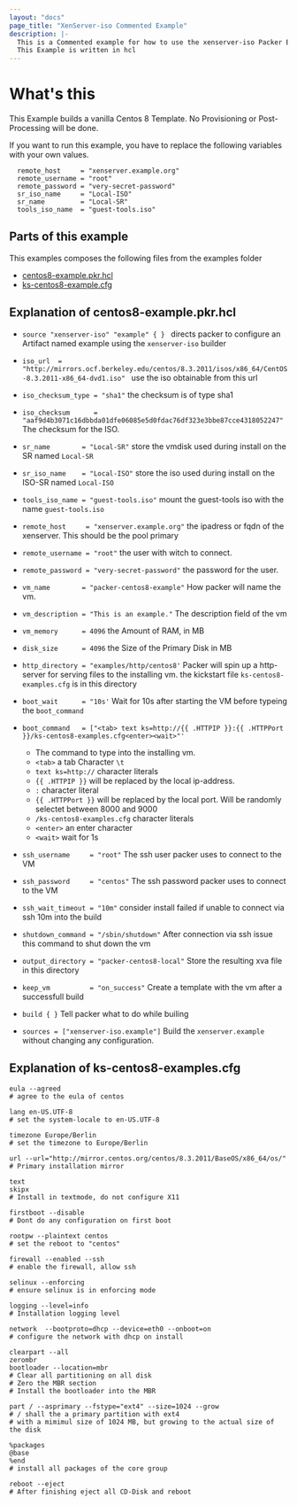 ```yaml
---
layout: "docs"
page_title: "XenServer-iso Commented Example"
description: |-
  This is a Commented example for how to use the xenserver-iso Packer Builder.
  This Example is written in hcl
---
```


# What's this 
This Example builds a vanilla Centos 8 Template. No Provisioning or Post-Processing will be done.

If you want to run this example, you have to replace the following variables with your own values.
```hcl
  remote_host     = "xenserver.example.org"
  remote_username = "root"
  remote_password = "very-secret-password"
  sr_iso_name     = "Local-ISO"
  sr_name         = "Local-SR"
  tools_iso_name  = "guest-tools.iso"
```

## Parts of this example
This examples composes the following files from the examples folder

* [centos8-example.pkr.hcl](../../examples/http/centos/centos8-example.pkr.hcl)
* [ks-centos8-example.cfg](../../examples/http/centos/ks-centos8-example.cfg)


## Explanation of centos8-example.pkr.hcl

* `source "xenserver-iso" "example" { } ` directs packer to configure an Artifact named example using the `xenserver-iso` builder

* `iso_url  = "http://mirrors.ocf.berkeley.edu/centos/8.3.2011/isos/x86_64/CentOS-8.3.2011-x86_64-dvd1.iso" ` use the iso obtainable from this url
* `iso_checksum_type = "sha1"` the checksum is of type sha1
* `iso_checksum      = "aaf9d4b3071c16dbbda01dfe06085e5d0fdac76df323e3bbe87cce4318052247"` The checksum for the ISO. 

* `sr_name        = "Local-SR"` store the vmdisk used during install on the SR named `Local-SR`
* `sr_iso_name    = "Local-ISO"` store the iso used during install on the ISO-SR named `Local-ISO`
* `tools_iso_name = "guest-tools.iso"` mount the guest-tools iso with the name `guest-tools.iso`

* `remote_host     = "xenserver.example.org"` the ipadress or fqdn of the xenserver. This should be the pool primary
* `remote_username = "root"` the user with witch to connect.
* `remote_password = "very-secret-password"` the password for the user.

* `vm_name        = "packer-centos8-example"` How packer will name the vm.
* `vm_description = "This is an example."` The description field of the vm
* `vm_memory      = 4096` the Amount of RAM, in MB
* `disk_size      = 4096` the Size of the Primary Disk in MB

* `http_directory = "examples/http/centos8'`  Packer will spin up a http-server for serving files to the installing vm. the kickstart file `ks-centos8-examples.cfg` is in this directory
* `boot_wait      = "10s'`  Wait for 10s after starting the VM before typeing the `boot_command`
* `boot_command   = ["<tab> text ks=http://{{ .HTTPIP }}:{{ .HTTPPort }}/ks-centos8-examples.cfg<enter><wait>"'` 
  * The command to type into the installing vm.
  * `<tab>` a tab Character `\t`
  * `text ks=http://` character literals
  * `{{ .HTTPIP }}` will be replaced by the local ip-address.
  * `:` character literal
  * `{{ .HTTPPort }}` will be replaced by the local port. Will be randomly selectet between 8000 and 9000
  * `/ks-centos8-examples.cfg` character literals
  * `<enter>` an enter character
  * `<wait>` wait for 1s

* `ssh_username     = "root"` The ssh user packer uses to connect to the VM
* `ssh_password     = "centos"` The ssh password packer uses to connect to the VM
* `ssh_wait_timeout = "10m"` consider install failed if unable to connect via ssh 10m into the build
* `shutdown_command = "/sbin/shutdown"` After connection via ssh issue this command to shut down the vm
* `output_directory = "packer-centos8-local"` Store the resulting xva file in this directory
* `keep_vm          = "on_success"` Create a template with the vm after a successfull build

* `build { }` Tell packer what to do while builing
* `sources = ["xenserver-iso.example"]` Build the `xenserver.example` without changing any configuration.

## Explanation of ks-centos8-examples.cfg
```
eula --agreed
# agree to the eula of centos

lang en-US.UTF-8
# set the system-locale to en-US.UTF-8

timezone Europe/Berlin
# set the timezone to Europe/Berlin

url --url="http://mirror.centos.org/centos/8.3.2011/BaseOS/x86_64/os/"
# Primary installation mirror

text
skipx
# Install in textmode, do not configure X11

firstboot --disable
# Dont do any configuration on first boot

rootpw --plaintext centos
# set the reboot to "centos"

firewall --enabled --ssh
# enable the firewall, allow ssh

selinux --enforcing
# ensure selinux is in enforcing mode

logging --level=info
# Installation logging level

network  --bootproto=dhcp --device=eth0 --onboot=on
# configure the network with dhcp on install

clearpart --all
zerombr
bootloader --location=mbr
# Clear all partitioning on all disk
# Zero the MBR section
# Install the bootloader into the MBR

part / --asprimary --fstype="ext4" --size=1024 --grow
# / shall the a primary partition with ext4
# with a mimimul size of 1024 MB, but growing to the actual size of the disk

%packages
@base
%end
# install all packages of the core group

reboot --eject
# After finishing eject all CD-Disk and reboot
```
